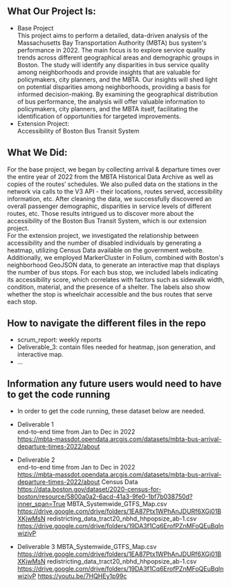 ## What Our Project Is:
- Base Project<br>
This project aims to perform a detailed, data-driven analysis of the Massachusetts Bay Transportation Authority (MBTA) bus system's performance in 2022. The main focus is to explore service quality trends across different geographical areas and demographic groups in Boston. The study will identify any disparities in bus service quality among neighborhoods and provide insights that are valuable for policymakers, city planners, and the MBTA. Our insights will shed light on potential disparities among neighborhoods, providing a basis for informed decision-making. By examining the geographical distribution of bus performance, the analysis will offer valuable information to policymakers, city planners, and the MBTA itself, facilitating the identification of opportunities for targeted improvements.<br>
- Extension Project: <br>
Accessibility of Boston Bus Transit System

## What We Did:

For the base project, we began by collecting arrival & departure times over the entire year of 2022 from the MBTA Historical Data Archive as well as copies of the routes’ schedules. We also pulled data on the stations in the network via calls to the V3 API - their locations, routes served, accessibility information, etc. After cleaning the data, we successfully discovered an overall passenger demographic, disparities in service levels of different routes, etc. Those results intrigued us to discover more about the accessibility of the Boston Bus Transit System, which is our extension project.<br>
For the extension project, we investigated the relationship between accessibility and the number of disabled individuals by generating a heatmap, utilizing Census Data available on the government website. Additionally, we employed MarkerCluster in Folium, combined with Boston's neighborhood GeoJSON data, to generate an interactive map that displays the number of bus stops. For each bus stop, we included labels indicating its accessibility score, which correlates with factors such as sidewalk width, condition, material, and the presence of a shelter. The labels also show whether the stop is wheelchair accessible and the bus routes that serve each stop.

## How to navigate the different files in the repo
- scrum_report: weekly reports
- Deliverable_3: contain files needed for heatmap, json generation, and interactive map.
- ...

## Information any future users would need to have to get the code running
- In order to get the code running, these dataset below are needed.

- Deliverable 1 <br>
    end-to-end time from Jan to Dec in 2022<br>
    https://mbta-massdot.opendata.arcgis.com/datasets/mbta-bus-arrival-departure-times-2022/about
    
- Deliverable 2 <br>
    end-to-end time from Jan to Dec in 2022<br>
    https://mbta-massdot.opendata.arcgis.com/datasets/mbta-bus-arrival-departure-times-2022/about
    Census Data<br>
    https://data.boston.gov/dataset/2020-census-for-boston/resource/5800a0a2-6acd-41a3-9fe0-1bf7b038750d?inner_span=True
    MBTA_Systemwide_GTFS_Map.csv<br>
    https://drive.google.com/drive/folders/1EA87Ptx1WPhAnJDURf6XGj01BXKjwMsN
    redistricting_data_tract20_nbhd_hhpopsize_ab-1.csv<br>
    https://drive.google.com/drive/folders/19DA3f1Cq6ErofPZnMFoQEuBqInwizivP

- Deliverable 3
    MBTA_Systemwide_GTFS_Map.csv<br>
    https://drive.google.com/drive/folders/1EA87Ptx1WPhAnJDURf6XGj01BXKjwMsN
    redistricting_data_tract20_nbhd_hhpopsize_ab-1.csv<br>
    https://drive.google.com/drive/folders/19DA3f1Cq6ErofPZnMFoQEuBqInwizivP
    https://youtu.be/7HQHEy1p99c
    

